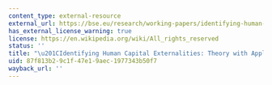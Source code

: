 ```yaml
---
content_type: external-resource
external_url: https://bse.eu/research/working-papers/identifying-human-capital-externalities-theory-applications
has_external_license_warning: true
license: https://en.wikipedia.org/wiki/All_rights_reserved
status: ''
title: "\u201CIdentifying Human Capital Externalities: Theory with Applications.\u201D"
uid: 87f813b2-9c1f-47e1-9aec-1977343b50f7
wayback_url: ''
---
```

